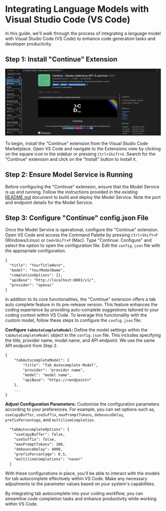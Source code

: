 # Integrating Language Models with Visual Studio Code (VS Code)

In this guide, we'll walk through the process of integrating a language model with Visual Studio Code (VS Code) to enhance code generation tasks and developer productivity.

## Step 1: Install "Continue" Extension

![Install Continue Extension](../../../assets/install_continue_extension.png)

To begin, install the "Continue" extension from the Visual Studio Code Marketplace. Open VS Code and navigate to the Extensions view by clicking on the square icon in the sidebar or pressing `Ctrl+Shift+X`. Search for the "Continue" extension and click on the "Install" button to install it.

## Step 2: Ensure Model Service is Running

Before configuring the "Continue" extension, ensure that the Model Service is up and running. Follow the instructions provided in the existing [README.md](README.md) document to build and deploy the Model Service. Note the port and endpoint details for the Model Service.

## Step 3: Configure "Continue" config.json File

Once the Model Service is operational, configure the "Continue" extension. Open VS Code and access the Command Palette by pressing `Ctrl+Shift+P` (Windows/Linux) or `Cmd+Shift+P` (Mac). Type "Continue: Configure" and select the option to open the configuration file. Edit the `config.json` file with the appropriate configuration.

```
{
  "title": "YourTitleHere",
  "model": "YourModelName",
  "completionOptions": {},
  "apiBase": "http://localhost:8001/v1/",
  "provider": "openai"
}
```

In addition to its core functionalities, the "Continue" extension offers a tab auto complete feature in its pre-release version. This feature enhances the coding experience by providing auto-complete suggestions tailored to your coding context within VS Code. To leverage this functionality with the custom model, follow these steps to configure the `config.json` file:

**Configure `tabAutoCompleteModel`:** Define the model settings within the `tabAutoCompleteModel` object in the `config.json` file. This includes specifying the title, provider name, model name, and API endpoint. We use the same API endpoint from Step 2.

```
{
    "tabAutocompleteModel": {
        "title": "Tab Autocomplete Model",
        "provider": "provider name",
        "model": "model name",
        "apiBase": "https://<endpoint>"
    },
    ...
}
```

**Adjust Configuration Parameters:** Customize the configuration parameters according to your preferences. For example, you can set options such as, `useCopyBuffer`, `useSuffix`, `maxPromptTokens`, `debounceDelay`, `prefixPercentage`, and `multilineCompletion`. 

```
  "tabAutocompleteOptions": {
    "useCopyBuffer": false,
    "useSuffix": false,
    "maxPromptTokens": 100,
    "debounceDelay": 4000,
    "prefixPercentage": 0.5,
    "multilineCompletions": "never"
  }
```

With these configurations in place, you'll be able to interact with the models for tab autocomplete effectively within VS Code. Make any necessary adjustments to the parameter values based on your system's capabilities.

By integrating tab autocomplete into your coding workflow, you can streamline code completion tasks and enhance productivity while working within VS Code.
